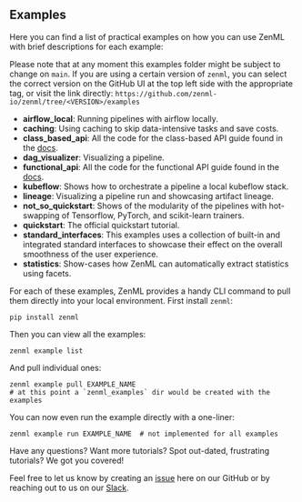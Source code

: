 ## Examples

Here you can find a list of practical examples on how you can use ZenML with brief descriptions for each example:

Please note that at any moment this examples folder might be subject to change on `main`. If you are using a certain version of `zenml`, you can select the correct version on the GitHub UI at the top left side with the appropriate tag, or visit the link directly: `https://github.com/zenml-io/zenml/tree/<VERSION>/examples`

- **airflow_local**: Running pipelines with airflow locally.
- **caching**: Using caching to skip data-intensive tasks and save costs.
- **class_based_api**: All the code for the class-based API guide found in the [docs](https://docs.zenml.io/v/docs/guides/class-based-api).
- **dag_visualizer**: Visualizing a pipeline.
- **functional_api**: All the code for the functional API guide found in the [docs](https://docs.zenml.io/v/docs/guides/functional-api/).
- **kubeflow**: Shows how to orchestrate a pipeline a local kubeflow stack.
- **lineage**: Visualizing a pipeline run and showcasing artifact lineage.
- **not_so_quickstart**: Shows of the modularity of the pipelines with hot-swapping of Tensorflow, PyTorch, and 
scikit-learn trainers.
- **quickstart**: The official quickstart tutorial.
- **standard_interfaces**: This examples uses a collection of built-in and integrated standard interfaces to showcase 
their effect on the overall smoothness of the user experience.
- **statistics**: Show-cases how ZenML can automatically extract statistics using facets.

For each of these examples, ZenML provides a handy CLI command to pull them directly into your local environment. 
First install `zenml`:

```shell
pip install zenml
```

Then you can view all the examples:

```shell
zenml example list
```

And pull individual ones:

```shell
zenml example pull EXAMPLE_NAME
# at this point a `zenml_examples` dir would be created with the examples
```

You can now even run the example directly with a one-liner:

```shell
zenml example run EXAMPLE_NAME  # not implemented for all examples
```

Have any questions? Want more tutorials? Spot out-dated, frustrating tutorials? We got you covered!

Feel free to let us know by creating an 
[issue](https://github.com/zenml-io/zenml/issues) here on our GitHub or by reaching out to us on our 
[Slack](https://zenml.io/slack-invite/). 